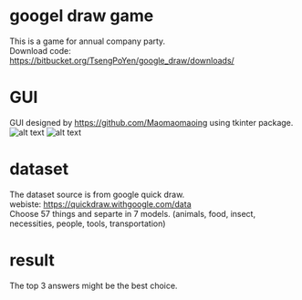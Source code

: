 # googel draw game  
This is a game for annual company party.  
Download code: https://bitbucket.org/TsengPoYen/google_draw/downloads/  
  
# GUI  
GUI designed by https://github.com/Maomaomaoing using tkinter package.  
![alt text](https://github.com/allen050883/Python-for-Deep-learning/blob/master/side_project/google_draw/google_draw_game.JPG)
![alt text](https://github.com/allen050883/Python-for-Deep-learning/blob/master/side_project/google_draw/google_draw_game_1.JPG)
  
# dataset  
The dataset source is from google quick draw.  
webiste: https://quickdraw.withgoogle.com/data  
Choose 57 things and separte in 7 models. (animals, food, insect, necessities, people, tools, transportation)

# result  
The top 3 answers might be the best choice.  
